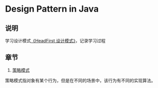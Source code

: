 # Design Pattern in Java

## 说明 ##

学习设计模式[《HeadFirst 设计模式》](https://book.douban.com/subject/2243615/)，记录学习过程

## 章节 ##

1. [策略模式](./strategy "策略模式")

策略模式指对象有某个行为，但是在不同的场景中，该行为有不同的实现算法。